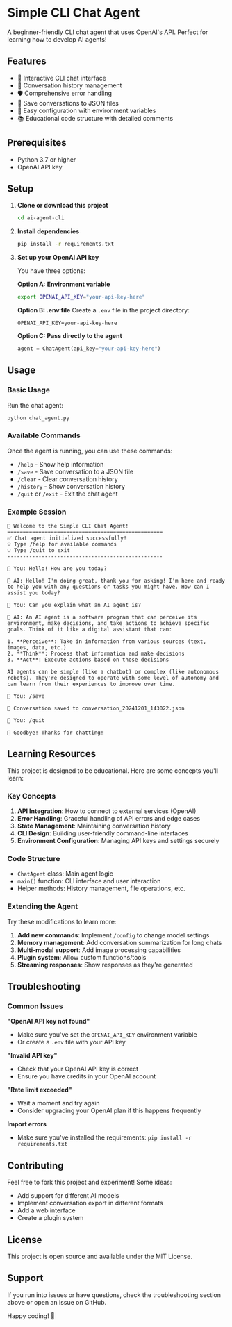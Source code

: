 # Simple CLI Chat Agent

A beginner-friendly CLI chat agent that uses OpenAI's API. Perfect for learning how to develop AI agents!

## Features

- 🤖 Interactive CLI chat interface
- 💬 Conversation history management
- 🛡️ Comprehensive error handling
- 💾 Save conversations to JSON files
- 🔧 Easy configuration with environment variables
- 📚 Educational code structure with detailed comments

## Prerequisites

- Python 3.7 or higher
- OpenAI API key

## Setup

1. **Clone or download this project**
   ```bash
   cd ai-agent-cli
   ```

2. **Install dependencies**
   ```bash
   pip install -r requirements.txt
   ```

3. **Set up your OpenAI API key**

   You have three options:

   **Option A: Environment variable**
   ```bash
   export OPENAI_API_KEY="your-api-key-here"
   ```

   **Option B: .env file**
   Create a `.env` file in the project directory:
   ```
   OPENAI_API_KEY=your-api-key-here
   ```

   **Option C: Pass directly to the agent**
   ```python
   agent = ChatAgent(api_key="your-api-key-here")
   ```

## Usage

### Basic Usage

Run the chat agent:
```bash
python chat_agent.py
```

### Available Commands

Once the agent is running, you can use these commands:

- `/help` - Show help information
- `/save` - Save conversation to a JSON file
- `/clear` - Clear conversation history
- `/history` - Show conversation history
- `/quit` or `/exit` - Exit the chat agent

### Example Session

```
🤖 Welcome to the Simple CLI Chat Agent!
==================================================
✅ Chat agent initialized successfully!
💡 Type /help for available commands
💡 Type /quit to exit
--------------------------------------------------

👤 You: Hello! How are you today?

🤖 AI: Hello! I'm doing great, thank you for asking! I'm here and ready to help you with any questions or tasks you might have. How can I assist you today?

👤 You: Can you explain what an AI agent is?

🤖 AI: An AI agent is a software program that can perceive its environment, make decisions, and take actions to achieve specific goals. Think of it like a digital assistant that can:

1. **Perceive**: Take in information from various sources (text, images, data, etc.)
2. **Think**: Process that information and make decisions
3. **Act**: Execute actions based on those decisions

AI agents can be simple (like a chatbot) or complex (like autonomous robots). They're designed to operate with some level of autonomy and can learn from their experiences to improve over time.

👤 You: /save

💾 Conversation saved to conversation_20241201_143022.json

👤 You: /quit

👋 Goodbye! Thanks for chatting!
```

## Learning Resources

This project is designed to be educational. Here are some concepts you'll learn:

### Key Concepts

1. **API Integration**: How to connect to external services (OpenAI)
2. **Error Handling**: Graceful handling of API errors and edge cases
3. **State Management**: Maintaining conversation history
4. **CLI Design**: Building user-friendly command-line interfaces
5. **Environment Configuration**: Managing API keys and settings securely

### Code Structure

- `ChatAgent` class: Main agent logic
- `main()` function: CLI interface and user interaction
- Helper methods: History management, file operations, etc.

### Extending the Agent

Try these modifications to learn more:

1. **Add new commands**: Implement `/config` to change model settings
2. **Memory management**: Add conversation summarization for long chats
3. **Multi-modal support**: Add image processing capabilities
4. **Plugin system**: Allow custom functions/tools
5. **Streaming responses**: Show responses as they're generated

## Troubleshooting

### Common Issues

**"OpenAI API key not found"**
- Make sure you've set the `OPENAI_API_KEY` environment variable
- Or create a `.env` file with your API key

**"Invalid API key"**
- Check that your OpenAI API key is correct
- Ensure you have credits in your OpenAI account

**"Rate limit exceeded"**
- Wait a moment and try again
- Consider upgrading your OpenAI plan if this happens frequently

**Import errors**
- Make sure you've installed the requirements: `pip install -r requirements.txt`

## Contributing

Feel free to fork this project and experiment! Some ideas:
- Add support for different AI models
- Implement conversation export in different formats
- Add a web interface
- Create a plugin system

## License

This project is open source and available under the MIT License.

## Support

If you run into issues or have questions, check the troubleshooting section above or open an issue on GitHub.

Happy coding! 🚀 